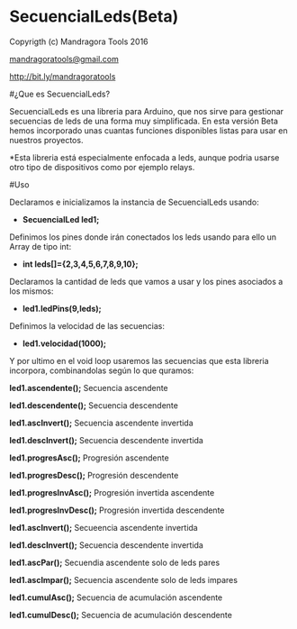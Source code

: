 # SecuencialLeds(Beta)

Copyrigth (c) Mandragora Tools 2016

mandragoratools@gmail.com

http://bit.ly/mandragoratools

#¿Que es SecuencialLeds?

SecuencialLeds es una libreria para Arduino, que nos sirve para gestionar secuencias de leds de una forma muy simplificada.
En esta versión Beta hemos incorporado unas cuantas funciones disponibles listas para usar en nuestros proyectos.

*Esta libreria está especialmente enfocada a leds, aunque podria usarse otro tipo de dispositivos como por ejemplo relays.

#Uso

Declaramos e inicializamos la instancia de SecuencialLeds usando:

- **SecuencialLed led1;**

Definimos los pines donde irán conectados los leds usando para ello un Array de tipo int:

- **int leds[]={2,3,4,5,6,7,8,9,10};**

Declaramos la cantidad de leds que vamos a usar y los pines asociados a los mismos:

- **led1.ledPins(9,leds);**

Definimos la velocidad de las secuencias:

- **led1.velocidad(1000);**

Y por ultimo en el void loop usaremos las secuencias que esta libreria incorpora, combinandolas según lo que quramos:

**led1.ascendente();**             Secuencia ascendente

**led1.descendente();**             Secuencia descendente
 
**led1.ascInvert();**             Secuencia ascendente invertida

**led1.descInvert();**              Secuencia descendente invertida

**led1.progresAsc();**              Progresión ascendente

**led1.progresDesc();**             Progresión descendente

**led1.progresInvAsc();**             Progresión invertida ascendente

**led1.progresInvDesc();**              Progresión invertida descendente

**led1.ascInvert();**             Secueencia ascendente invertida

**led1.descInvert();**              Secuencia descendente invertida

**led1.ascPar();**              Secuendia ascendente solo de leds pares

**led1.ascImpar();**              Secuencia ascendente solo de leds impares

**led1.cumulAsc();**              Secuencia de acumulación ascendente

**led1.cumulDesc();**             Secuencia de acumulación descendente
